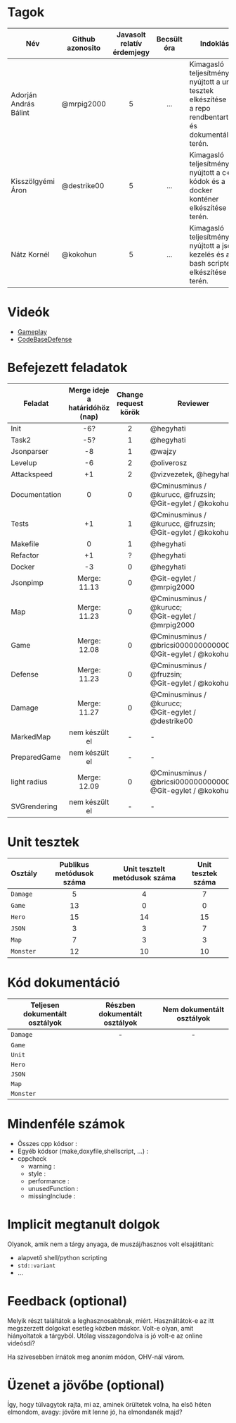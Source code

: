 # Tagok

| Név | Github azonosito  | Javasolt relatív érdemjegy | Becsült óra | Indoklás  | 
| --- | ---- | :---: | :------------------: | --------- |
| Adorján András Bálint | @mrpig2000 | 5 | ... | Kimagasló teljesítményt nyújtott a unit tesztek elkészítése és a repo rendbentartása és dokumentálása terén. |
| Kisszölgyémi Áron | @destrike00 | 5 | ... | Kimagasló teljesítményt nyújtott a c++ kódok és a docker konténer elkészítése terén. |
| Nátz Kornél | @kokohun | 5 | ... | Kimagasló teljesítményt nyújtott a json kezelés és a bash scriptek elkészítése terén. |


# Videók

 - [Gameplay](/videos/gameplay.mp4)
 - [CodeBaseDefense](/videos/codebasedefense.mp4)

# Befejezett feladatok

| Feladat | Merge ideje a határidóhöz (nap) | Change request körök | Reviewer | 
| ------- | :-------------------------------: | :--------------------: | -------- |
| Init | -6? | 2 | @hegyhati | 
| Task2 | -5? | 1 | @hegyhati |
| Jsonparser | -8 | 1 | @wajzy |
| Levelup | -6 | 2 | @oliverosz |
| Attackspeed | +1 | 2 | @vizvezetek, @hegyhati |
| Documentation | 0 | 0 | @Cminusminus / @kurucc, @fruzsin;<br />@Git-egylet / @kokohun |
| Tests | +1 | 1 | @Cminusminus / @kurucc, @fruzsin;<br />@Git-egylet / @kokohun |
| Makefile | 0 | 1 | @hegyhati |
| Refactor | +1 | ? | @hegyhati |
| Docker | -3 | 0 | @hegyhati |
| Jsonpimp | Merge: 11.13 | 0 | @Git-egylet / @mrpig2000 |
| Map | Merge: 11.23 | 0 | @Cminusminus / @kurucc;<br />@Git-egylet / @mrpig2000 |
| Game | Merge: 12.08 | 0 | @Cminusminus / @bricsi0000000000000;<br />@Git-egylet / @kokohun |
| Defense | Merge: 11.23 | 0 | @Cminusminus / @fruzsin;<br />@Git-egylet / @kokohun |
| Damage | Merge: 11.27 | 0 | @Cminusminus / @kurucc;<br />@Git-egylet / @destrike00   |
| MarkedMap | nem készült el | - | - |
| PreparedGame | nem készült el | - | -
| light radius | Merge: 12.09 | 0 | @Cminusminus / @bricsi0000000000000;<br />@Git-egylet / @kokohun |
| SVGrendering | nem készült el | - | - |

# Unit tesztek

| Osztály | Publikus metódusok száma | Unit tesztelt metódusok száma | Unit tesztek száma |
| --- | :---: | :---: | :---: |
| `Damage` | 5 | 4 | 7 |
| `Game` | 13 | 0 | 0 | 
| `Hero` | 15 | 14 | 15 | 
| `JSON` | 3 | 3 | 7 | 
| `Map` | 7 | 3 | 3 | 
| `Monster` | 12 | 10 | 10 | 

# Kód dokumentáció

| Teljesen dokumentált osztályok | Részben dokumentált osztályok | Nem dokumentált osztályok |
| --- | :---: | :---: | 
| `Damage` | - | - | 
| `Game` |
| `Unit` |
| `Hero` |
| `JSON` |
| `Map` |
| `Monster` |


# Mindenféle számok

 - Összes cpp kódsor :
 - Egyéb kódsor (make,doxyfile,shellscript, ...) :
 - cppcheck
   - warning :
   - style :
   - performance :
   - unusedFunction : 
   - missingInclude : 
 
# Implicit megtanult dolgok
Olyanok, amik nem a tárgy anyaga, de muszáj/hasznos volt elsajátítani:
 - alapvető shell/python scripting
 - `std::variant`
 - ...

# Feedback (optional)
 
Melyik részt találtátok a leghasznosabbnak, miért. Használtátok-e az itt megszerzett dolgokat esetleg közben máskor. Volt-e olyan, amit hiányoltatok a tárgyból. Utólag visszagondolva is jó volt-e az online videósdi?

Ha szívesebben írnátok meg anoním módon, OHV-nál várom.

# Üzenet a jövőbe (optional)

Így, hogy túlvagytok rajta, mi az, aminek örültetek volna, ha első héten elmondom, avagy: jövőre mit lenne jó, ha elmondanék majd?